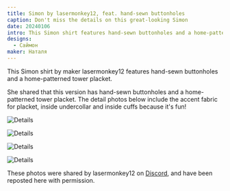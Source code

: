 ```yaml
---
title: Simon by lasermonkey12, feat. hand-sewn buttonholes
caption: Don't miss the details on this great-looking Simon
date: 20240106
intro: This Simon shirt features hand-sewn buttonholes and a home-patterned tower placket.
designs:
  - Саймон
maker: Наталя
---
```


This Simon shirt by maker lasermonkey12 features hand-sewn buttonholes and a home-patterned tower placket.

She shared that this version has hand-sewn buttonholes and a home-patterned tower placket. The detail photos below include the accent fabric for placket, inside undercollar and inside cuffs because it's fun!

![Details](https://imagedelivery.net/ouSuR9yY1bHt-fuAokSA5Q/showcase-simon-by-lasermonkey12-feat-hand-sewn-buttonholes-2/public "Details")

![Details](https://imagedelivery.net/ouSuR9yY1bHt-fuAokSA5Q/showcase-simon-by-lasermonkey12-feat-hand-sewn-buttonholes-3/public "Details")

![Details](https://imagedelivery.net/ouSuR9yY1bHt-fuAokSA5Q/showcase-simon-by-lasermonkey12-feat-hand-sewn-buttonholes-4/public "Details")

![Details](https://imagedelivery.net/ouSuR9yY1bHt-fuAokSA5Q/showcase-simon-by-lasermonkey12-feat-hand-sewn-buttonholes-1/public "Details")

These photos were shared by lasermonkey12 on [Discord](https://discord.freesewing.org/), and have been reposted here with permission.

